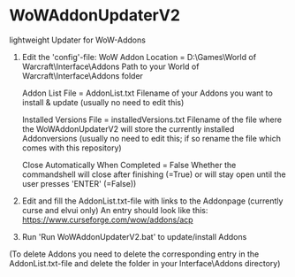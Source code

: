 # WoWAddonUpdaterV2
lightweight Updater for WoW-Addons

1) Edit the 'config'-file:
     WoW Addon Location = D:\Games\World of Warcraft\Interface\Addons
         Path to your World of Warcraft\Interface\Addons folder
         
     Addon List File = AddonList.txt
         Filename of your Addons you want to install & update (usually no need to edit this)
         
     Installed Versions File = installedVersions.txt
         Filename of the file where the WoWAddonUpdaterV2 will store the currently installed Addonversions (usually no need to edit this; if so rename the file which comes with this repository)
     
     Close Automatically When Completed = False
         Whether the commandshell will close after finishing (=True) or will stay open until the user presses 'ENTER' (=False))
         
2) Edit and fill the AddonList.txt-file with links to the Addonpage (currently curse and elvui only)
   An entry should look like this:
   https://www.curseforge.com/wow/addons/acp
   
3) Run 'Run WoWAddonUpdaterV2.bat' to update/install Addons

(To delete Addons you need to delete the corresponding entry in the AddonList.txt-file and delete the folder in your Interface\Addons directory)
